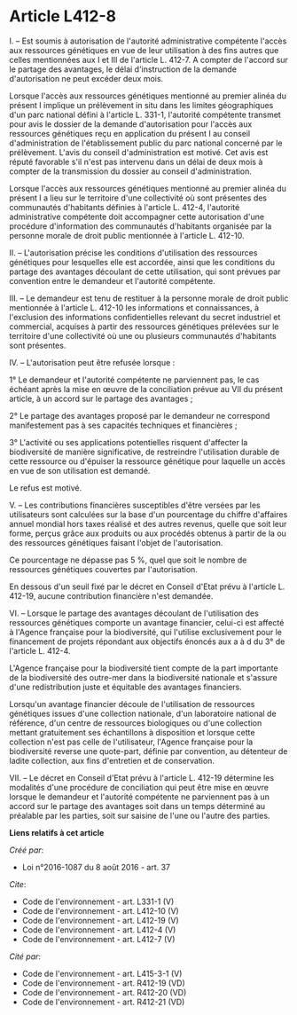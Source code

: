 # Article L412-8

I. – Est soumis à autorisation de l'autorité administrative compétente l'accès aux ressources génétiques en vue de leur
utilisation à des fins autres que celles mentionnées aux I et III de l'article L. 412-7. A compter de l'accord sur le partage
des avantages, le délai d'instruction de la demande d'autorisation ne peut excéder deux mois. 

Lorsque l'accès aux ressources génétiques mentionné au premier alinéa du présent I implique un prélèvement in situ dans les
limites géographiques d'un parc national défini à l'article L. 331-1, l'autorité compétente transmet pour avis le dossier de
la demande d'autorisation pour l'accès aux ressources génétiques reçu en application du présent I au conseil d'administration
de l'établissement public du parc national concerné par le prélèvement. L'avis du conseil d'administration est motivé. Cet
avis est réputé favorable s'il n'est pas intervenu dans un délai de deux mois à compter de la transmission du dossier au
conseil d'administration. 

Lorsque l'accès aux ressources génétiques mentionné au premier alinéa du présent I a lieu sur le territoire d'une
collectivité où sont présentes des communautés d'habitants définies à l'article L. 412-4, l'autorité administrative
compétente doit accompagner cette autorisation d'une procédure d'information des communautés d'habitants organisée par la
personne morale de droit public mentionnée à l'article L. 412-10. 

II. – L'autorisation précise les conditions d'utilisation des ressources génétiques pour lesquelles elle est accordée, ainsi
que les conditions du partage des avantages découlant de cette utilisation, qui sont prévues par convention entre le
demandeur et l'autorité compétente. 

III. – Le demandeur est tenu de restituer à la personne morale de droit public mentionnée à l'article L. 412-10 les
informations et connaissances, à l'exclusion des informations confidentielles relevant du secret industriel et commercial,
acquises à partir des ressources génétiques prélevées sur le territoire d'une collectivité où une ou plusieurs communautés
d'habitants sont présentes. 

IV. – L'autorisation peut être refusée lorsque : 

1° Le demandeur et l'autorité compétente ne parviennent pas, le cas échéant après la mise en œuvre de la conciliation prévue
au VII du présent article, à un accord sur le partage des avantages ; 

2° Le partage des avantages proposé par le demandeur ne correspond manifestement pas à ses capacités techniques et
financières ; 

3° L'activité ou ses applications potentielles risquent d'affecter la biodiversité de manière significative, de restreindre
l'utilisation durable de cette ressource ou d'épuiser la ressource génétique pour laquelle un accès en vue de son utilisation
est demandé. 

Le refus est motivé. 

V. – Les contributions financières susceptibles d'être versées par les utilisateurs sont calculées sur la base d'un
pourcentage du chiffre d'affaires annuel mondial hors taxes réalisé et des autres revenus, quelle que soit leur forme, perçus
grâce aux produits ou aux procédés obtenus à partir de la ou des ressources génétiques faisant l'objet de l'autorisation. 

Ce pourcentage ne dépasse pas 5 %, quel que soit le nombre de ressources génétiques couvertes par l'autorisation. 

En dessous d'un seuil fixé par le décret en Conseil d'Etat prévu à l'article L. 412-19, aucune contribution financière n'est
demandée. 

VI. – Lorsque le partage des avantages découlant de l'utilisation des ressources génétiques comporte un avantage financier,
celui-ci est affecté à l'Agence française pour la biodiversité, qui l'utilise exclusivement pour le financement de projets
répondant aux objectifs énoncés aux a à d du 3° de l'article L. 412-4. 

L'Agence française pour la biodiversité tient compte de la part importante de la biodiversité des outre-mer dans la
biodiversité nationale et s'assure d'une redistribution juste et équitable des avantages financiers. 

Lorsqu'un avantage financier découle de l'utilisation de ressources génétiques issues d'une collection nationale, d'un
laboratoire national de référence, d'un centre de ressources biologiques ou d'une collection mettant gratuitement ses
échantillons à disposition et lorsque cette collection n'est pas celle de l'utilisateur, l'Agence française pour la
biodiversité reverse une quote-part, définie par convention, au détenteur de ladite collection, aux fins d'entretien et de
conservation. 

VII. – Le décret en Conseil d'Etat prévu à l'article L. 412-19 détermine les modalités d'une procédure de conciliation qui
peut être mise en œuvre lorsque le demandeur et l'autorité compétente ne parviennent pas à un accord sur le partage des
avantages soit dans un temps déterminé au préalable par les parties, soit sur saisine de l'une ou l'autre des parties.

**Liens relatifs à cet article**

_Créé par_:

  - Loi n°2016-1087 du 8 août 2016 - art. 37

_Cite_:

  - Code de l'environnement - art. L331-1 (V)
  - Code de l'environnement - art. L412-10 (V)
  - Code de l'environnement - art. L412-19 (V)
  - Code de l'environnement - art. L412-4 (V)
  - Code de l'environnement - art. L412-7 (V)

_Cité par_:

  - Code de l'environnement - art. L415-3-1 (V)
  - Code de l'environnement - art. R412-19 (VD)
  - Code de l'environnement - art. R412-20 (VD)
  - Code de l'environnement - art. R412-21 (VD)
